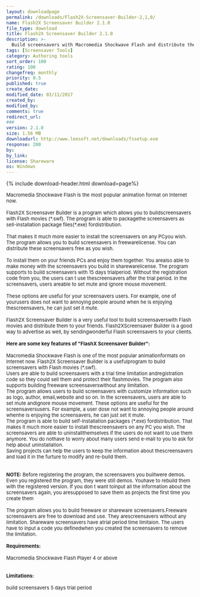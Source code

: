 ```yaml
---
layout: downloadpage
permalink: /downloads/Flash2X-Screensaver-Builder-2,1,0/
name: Flash2X Screensaver Builder 2.1.0
file_type: download
title: Flash2X Screensaver Builder 2.1.0
description: >-
  Build screensavers with Macromedia Shockwave Flash and distribute them to world wide
tags: [Screensaver Tools]
category: Authoring tools
sort_order: 100
rating: 100
changefreq: monthly
priority: 0.5
published: true
create_date: 
modified_date: 03/11/2017
created_by: 
modified_by: 
comments: true
redirect_url: 
### 
version: 2.1.0
size: 1.56 MB
downloadurl: http://www.leesoft.net/downloads/fssetup.exe
response: 200
by: 
by_link: 
license: Shareware
os: Windows
---
```


{% include download-header.html download=page%}

<p style="fix-download-text !important">
<p><font size="2">Macromedia Shockwave Flash is the most popular animation format on Internet now. <br />
<br />
Flash2X Screensaver Builder is a program which allows you to buildscreensavers with Flash movies (*.swf). The program is able to packagethe screensavers as sell-installation package files(*.exe) fordistribution. <br />
<br />
That makes it much more easier to install the screensavers on any PCyou wish. The program allows you to build screensavers in freewarelicense. You can distribute these screensavers free as you wish. <br />
<br />
To install them on your friends PCs and enjoy them together. You arealso able to make money with the screensavers you build in sharewarelicense. The program supports to build screensavers with 15 days trialperiod. Without the registration code from you, the users can t use thescreensavers after the trial period. In the screensavers, users areable to set mute and ignore mouse movement. <br />
<br />
These options are useful for your screensavers users. For example, one of yourusers does not want to annoying people around when he is enjoying thescreensavers, he can just set it mute. <br />
<br />
Flash2X Screensaver Builder is a very useful tool to build screensaverswith Flash movies and distribute them to your friends. Flash2XScreensaver Builder is a good way to advertise as well, by sendingwonderful Flash screensavers to your clients.<br />
<br />
<span><strong>Here are some key features of "FlashX Screensaver Builder":</strong></span><br />
<br />
Macromedia Shockwave Flash is one of the most popular animationformats on Internet now. Flash2X Screensaver Builder is a usefulprogram to build screensavers with Flash movies (*.swf).<br />
Users are able to build screensavers with a trial time limitation andregistration code so they could sell them and protect their flashmovies. The program also supports building freeware screensaverswithout any limitation.<br />
The program allows users to build screensavers with customize information such as logo, author, </font><font size="2">email</font></a><font size="2">,website and so on. In the screensavers, users are able to set mute andignore mouse movement. These options are useful for the screensaversusers. For example, a user dose not want to annoying people around whenhe is enjoying the screensavers, he can just set it mute.<br />
The program is able to build self-installation packages (*.exe) fordistribution. That makes it much more easier to install thescreensavers on any PC you wish. The screensavers are able to uninstallthemselves if the users do not want to use them anymore. You do nothave to worry about many users send </font><font size="2">e-mail</font></a><font size="2"> to you to ask for help about uninstallation.<br />
Saving projects can help the users to keep the information about thescreensavers and load it in the furture to modify and re-build them.<br />
<br />
<br />
<strong>NOTE:</strong> Before registering the program, the screensavers you builtwere demos. Even you registered the program, they were still demos. Youhave to rebuild them with the registered version. If you don t want toinput all the information about the screensavers again, you aresupposed to save them as projects the first time you create them<br />
<br />
The program allows you to build freeware or shareware screensavers.Freeware screensavers are free to download and use. They arescreensavers without any limitation. Shareware screensavers have atrial period time limitaion. The users have to input a code you definedwhen you created the screensavers to remove the limitation.<br />
<br />
<span><strong>Requirements:</strong></span><br />
<br />
Macromedia Shockwave Flash Player 4 or above<br />
<br />
<br />
<span><strong>Limitations:</strong></span><br />
<br />
build screensavers 5 days trial period<br />
</font></p></p>
